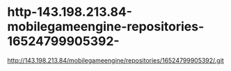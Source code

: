 # http-143.198.213.84-mobilegameengine-repositories-16524799905392-
http://143.198.213.84/mobilegameengine/repositories/16524799905392/.git
